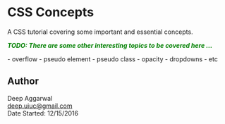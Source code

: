 CSS Concepts
============

A CSS tutorial covering some important and essential concepts.

<p style="color: green; font-style: italic; font-weight: bold;"> TODO: There are some other interesting topics to be covered here ...</p>
- overflow
- pseudo element
- pseudo class
- opacity
- dropdowns
- etc

Author
------
Deep Aggarwal  
deep.uiuc@gmail.com  
Date Started: 12/15/2016  

